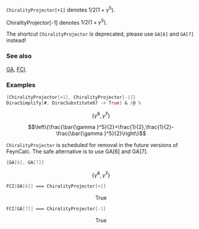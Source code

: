 `ChiralityProjector[+1]` denotes $1/2\left(1+\gamma^5\right)$.

ChiralityProjector[-1] denotes $1/2\left(1+\gamma ^5\right)$.

The shortcut `ChiralityProjector` is deprecated, please use `GA[6]` and `GA[7]` instead!

### See also

[GA](GA), [FCI](FCI).

### Examples

```mathematica
{ChiralityProjector[+1], ChiralityProjector[-1]}
DiracSimplify[#, DiracSubstitute67 -> True] & /@ %
```

$$\left\{\bar{\gamma }^6,\bar{\gamma }^7\right\}$$

$$\left\{\frac{\bar{\gamma }^5}{2}+\frac{1}{2},\frac{1}{2}-\frac{\bar{\gamma }^5}{2}\right\}$$

`ChiralityProjector` is scheduled for removal in the future versions of FeynCalc. The safe alternative is to use GA[6] and GA[7].

```mathematica
{GA[6], GA[7]}
```

$$\left\{\bar{\gamma }^6,\bar{\gamma }^7\right\}$$

```mathematica
FCI[GA[6]] === ChiralityProjector[+1]
```

$$\text{True}$$

```mathematica
FCI[GA[7]] === ChiralityProjector[-1]
```

$$\text{True}$$